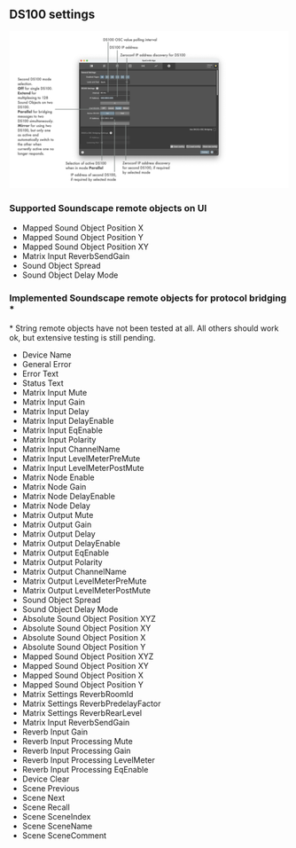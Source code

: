 ## DS100 settings

![Showreel.011.png](../Showreel/Showreel.011.png "DS100 settings")


### Supported Soundscape remote objects on UI

- Mapped Sound Object Position X
- Mapped Sound Object Position Y
- Mapped Sound Object Position XY
- Matrix Input ReverbSendGain
- Sound Object Spread
- Sound Object Delay Mode

### Implemented Soundscape remote objects for protocol bridging *

&ast; String remote objects have not been tested at all. All others should work ok, but extensive testing is still pending.

- Device Name
- General Error
- Error Text
- Status Text
- Matrix Input Mute
- Matrix Input Gain
- Matrix Input Delay
- Matrix Input DelayEnable
- Matrix Input EqEnable
- Matrix Input Polarity
- Matrix Input ChannelName
- Matrix Input LevelMeterPreMute
- Matrix Input LevelMeterPostMute
- Matrix Node Enable
- Matrix Node Gain
- Matrix Node DelayEnable
- Matrix Node Delay
- Matrix Output Mute
- Matrix Output Gain
- Matrix Output Delay
- Matrix Output DelayEnable
- Matrix Output EqEnable
- Matrix Output Polarity
- Matrix Output ChannelName
- Matrix Output LevelMeterPreMute
- Matrix Output LevelMeterPostMute
- Sound Object Spread
- Sound Object Delay Mode
- Absolute Sound Object Position XYZ
- Absolute Sound Object Position XY
- Absolute Sound Object Position X
- Absolute Sound Object Position Y
- Mapped Sound Object Position XYZ
- Mapped Sound Object Position XY
- Mapped Sound Object Position X
- Mapped Sound Object Position Y
- Matrix Settings ReverbRoomId
- Matrix Settings ReverbPredelayFactor
- Matrix Settings ReverbRearLevel
- Matrix Input ReverbSendGain
- Reverb Input Gain
- Reverb Input Processing Mute
- Reverb Input Processing Gain
- Reverb Input Processing LevelMeter
- Reverb Input Processing EqEnable
- Device Clear
- Scene Previous
- Scene Next
- Scene Recall
- Scene SceneIndex
- Scene SceneName
- Scene SceneComment